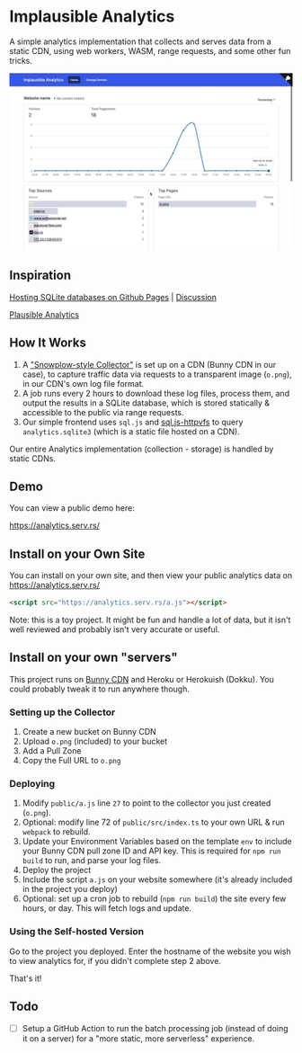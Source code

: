 # Implausible Analytics

A simple analytics implementation that collects and serves data from a static CDN, using web workers, WASM, range requests, and some other fun tricks.

![Screenshot](screenshot.jpg)

## Inspiration

[Hosting SQLite databases on Github Pages](https://phiresky.netlify.app/blog/2021/hosting-sqlite-databases-on-github-pages/) | [Discussion](https://news.ycombinator.com/item?id=28015980)

[Plausible Analytics](https://plausible.io/plausible.io)


## How It Works

1. A ["Snowplow-style Collector"](https://docs.snowplowanalytics.com/docs/getting-started-on-snowplow-open-source/setup-snowplow-on-aws/setup-the-snowplow-collector/) is set up on a CDN (Bunny CDN in our case), to capture traffic data via requests to a transparent image (`o.png`), in our CDN's own log file format.
2. A job runs every 2 hours to download these log files, process them, and output the results in a SQLite database, which is stored statically & accessible to the public via range requests.
3. Our simple frontend uses `sql.js` and [sql.js-httpvfs](https://github.com/phiresky/sql.js-httpvfs) to query `analytics.sqlite3` (which is a static file hosted on a CDN).

Our entire Analytics implementation (collection - storage) is handled by static CDNs.

## Demo

You can view a public demo here:

https://analytics.serv.rs/

## Install on your Own Site

You can install on your own site, and then view your public analytics data on https://analytics.serv.rs/

```html
<script src="https://analytics.serv.rs/a.js"></script>
```

Note: this is a toy project. It might be fun and handle a lot of data, but it isn't well reviewed and probably isn't very accurate or useful.

## Install on your own "servers"

This project runs on [Bunny CDN](https://bunny.net/) and Heroku or Herokuish (Dokku). You could probably tweak it to run anywhere though.

### Setting up the Collector

1. Create a new bucket on Bunny CDN
2. Upload `o.png` (included) to your bucket
3. Add a Pull Zone
4. Copy the Full URL to `o.png`

### Deploying

1. Modify `public/a.js` line `27` to point to the collector you just created (`o.png`).
2. Optional: modify line 72 of `public/src/index.ts` to your own URL & run `webpack` to rebuild.
3. Update your Environment Variables based on the template `env` to include your Bunny CDN pull zone ID and API key. This is required for `npm run build` to run, and parse your log files.
4. Deploy the project
5. Include the script `a.js` on your website somewhere (it's already included in the project you deploy)
6. Optional: set up a cron job to rebuild (`npm run build`) the site every few hours, or day. This will fetch logs and update.

### Using the Self-hosted Version

Go to the project you deployed. Enter the hostname of the website you wish to view analytics for, if you didn't complete step 2 above. 

That's it!

## Todo

- [ ] Setup a GitHub Action to run the batch processing job (instead of doing it on a server) for a "more static, more serverless" experience.
